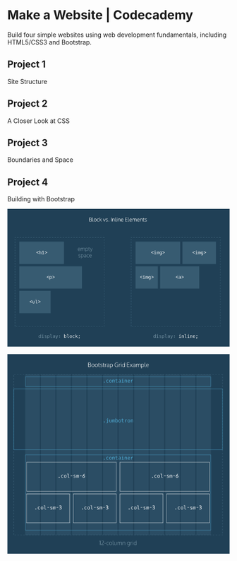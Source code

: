 # Make a Website | Codecademy

Build four simple websites using web development fundamentals, including HTML5/CSS3 and Bootstrap.

## Project 1

Site Structure


## Project 2

A Closer Look at CSS

## Project 3

Boundaries and Space


## Project 4

Building with Bootstrap


![Display: Block v.s. inline](./block_vs_inline.png "Block v.s. inline")

![Bootstrap Grid Example](./bootstrap_grid_example.png "Bootstrap Grid Example")
